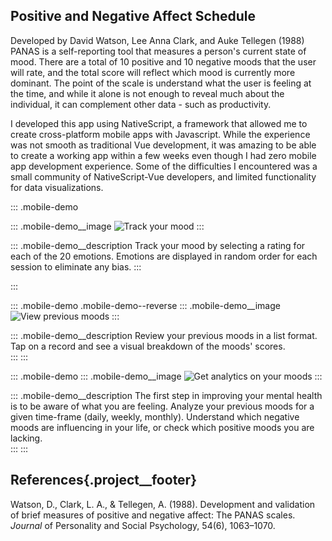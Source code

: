 ## Positive and Negative Affect Schedule ##

Developed by David Watson, Lee Anna Clark, and Auke Tellegen (1988) PANAS is a self-reporting tool that measures a person's current state of mood. There are a total of 10 positive and 10 negative moods that the user will rate, and the total score will reflect which mood is currently more dominant. The point of the scale is understand what the user is feeling at the time, and while it alone is not enough to reveal much about the individual, it can complement other data - such as productivity. 

I developed this app using NativeScript, a framework that allowed me to create cross-platform mobile apps with Javascript. While the experience was not smooth as traditional Vue development, it was amazing to be able to create a working app within a few weeks even though I had zero mobile app development experience. Some of the difficulties I encountered was a small community of NativeScript-Vue developers, and limited functionality for data visualizations.     

::: .mobile-demo

::: .mobile-demo__image
![Track your mood](/images/panas-start.gif)
:::

::: .mobile-demo__description
Track your mood by selecting a rating for each of the 20 emotions. Emotions are displayed in random order for each session to eliminate any bias.
:::

:::

::: .mobile-demo .mobile-demo--reverse
::: .mobile-demo__image
![View previous moods](/images/panas-history.gif)
:::

::: .mobile-demo__description
Review your previous moods in a list format. Tap on a record and see a visual breakdown of the moods' scores.  
:::
:::

::: .mobile-demo
::: .mobile-demo__image
![Get analytics on your moods](/images/panas-analytics.gif)
:::

::: .mobile-demo__description
The first step in improving your mental health is to be aware of what you are feeling. Analyze your previous moods for a given time-frame (daily, weekly, monthly). Understand which negative moods are influencing in your life, or check which positive moods you are lacking.   
:::
:::


## References{.project__footer}
Watson, D., Clark, L. A., & Tellegen, A. (1988). Development and validation of brief measures of positive and negative affect: The PANAS scales. *Journal* of Personality and Social Psychology, 54(6), 1063–1070.